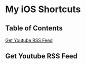 # My iOS Shortcuts

## Table of Contents   
[Get Youtube RSS Feed](#get-youtube-rss-feed)

## Get Youtube RSS Feed

<!--stackedit_data:
eyJoaXN0b3J5IjpbMTA2MjAzNDU3OCwtMTkxMDY4Mjk0Myw2MT
MwNDY3N119
-->